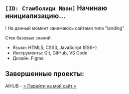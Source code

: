 ## `[ID: Стамболиди Иван]`  Начинаю инициализацию...
! На данный момент занимаюсь сайтами типа "landing"

Стек базовых знаний:
- Языки: HTML5, CSS3, JavaScript (ES6+)
- Инструменты: Git, GitHub, VS Code
- Дизайн: Figma

## Завершенные проекты:
AIHUB - [> Перейти на мой сайт >](https://stambolidi-certified.github.io/AIHUB/)
